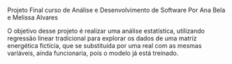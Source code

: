 Projeto Final curso de Análise e Desenvolvimento de Software
Por Ana Bela e Melissa Alvares 

O objetivo desse projeto é realizar uma análise estatística, utilizando regressão linear tradicional para explorar os dados de uma matriz energética fictícia, que se substituída por uma real com as mesmas variáveis, ainda funcionaria, pois o modelo já está treinado.
